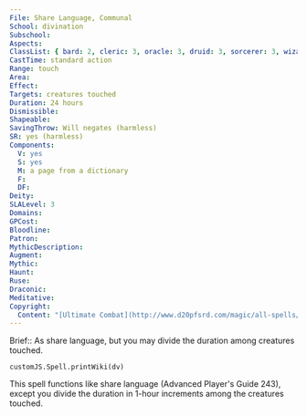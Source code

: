 ```yaml
---
File: Share Language, Communal
School: divination
Subschool: 
Aspects: 
ClassList: { bard: 2, cleric: 3, oracle: 3, druid: 3, sorcerer: 3, wizard: 3, occultist: 3, psychic: 2, mesmerist: 2 }
CastTime: standard action
Range: touch
Area: 
Effect: 
Targets: creatures touched
Duration: 24 hours
Dismissible: 
Shapeable: 
SavingThrow: Will negates (harmless)
SR: yes (harmless)
Components:
  V: yes
  S: yes
  M: a page from a dictionary
  F: 
  DF: 
Deity: 
SLALevel: 3
Domains: 
GPCost: 
Bloodline: 
Patron: 
MythicDescription: 
Augment: 
Mythic: 
Haunt: 
Ruse: 
Draconic: 
Meditative: 
Copyright:
  Content: "[Ultimate Combat](http://www.d20pfsrd.com/magic/all-spells/s/share-language#TOC-Share-Language-Communal)"
---
```

Brief:: As share language, but you may divide the duration among creatures touched.

```dataviewjs
customJS.Spell.printWiki(dv)
```

This spell functions like share language (Advanced Player's Guide 243), except you divide the duration in 1-hour increments among the creatures touched.

